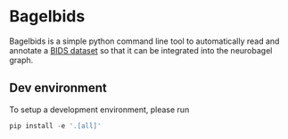 # Bagelbids

Bagelbids is a simple python command line tool to automatically read and annotate a 
[BIDS dataset](https://bids-specification.readthedocs.io/en/stable/) 
so that it can be integrated into the neurobagel graph.


## Dev environment

To setup a development environment, please run
```python
pip install -e '.[all]'
```